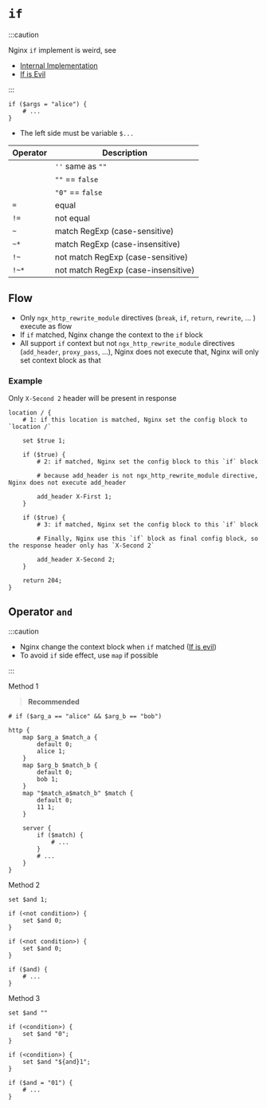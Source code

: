 # `if`

:::caution

Nginx `if` implement is weird, see

- [Internal Implementation](https://nginx.org/en/docs/http/ngx_http_rewrite_module.html#internals)
- [If is Evil](https://www.nginx.com/resources/wiki/start/topics/depth/ifisevil/)

:::

```nginx
if ($args = "alice") {
    # ...
}
```

- The left side must be variable `$...`

Operator | Description
-|-
|| `''` same as `""`
|| `""` == `false`
|| `"0"` == `false`
`=` | equal
`!=` | not equal
`~` | match RegExp (case-sensitive)
`~*` | match RegExp (case-insensitive)
`!~` | not match RegExp (case-sensitive)
`!~*` | not match RegExp (case-insensitive)

## Flow

- Only `ngx_http_rewrite_module` directives (`break`, `if`, `return`, `rewrite`, ... ) execute as flow
- If `if` matched, Nginx change the context to the `if` block
- All support `if` context but not `ngx_http_rewrite_module` directives (`add_header`, `proxy_pass`, ...), Nginx does not execute that, Nginx will only set context block as that

### Example

Only `X-Second 2` header will be present in response

```nginx
location / {
    # 1: if this location is matched, Nginx set the config block to `location /`

    set $true 1;

    if ($true) {
        # 2: if matched, Nginx set the config block to this `if` block

        # because add_header is not ngx_http_rewrite_module directive, Nginx does not execute add_header

        add_header X-First 1;
    }

    if ($true) {
        # 3: if matched, Nginx set the config block to this `if` block

        # Finally, Nginx use this `if` block as final config block, so the response header only has `X-Second 2`

        add_header X-Second 2;
    }

    return 204;
}
```

## Operator `and`

:::caution

- Nginx change the context block when `if` matched ([If is evil](https://www.nginx.com/resources/wiki/start/topics/depth/ifisevil/))
- To avoid `if` side effect, use `map` if possible

:::

Method 1

> **Recommended**

```nginx
# if ($arg_a == "alice" && $arg_b == "bob")

http {
    map $arg_a $match_a {
        default 0;
        alice 1;
    }
    map $arg_b $match_b {
        default 0;
        bob 1;
    }
    map "$match_a$match_b" $match {
        default 0;
        11 1;
    }

    server {
        if ($match) {
            # ...
        }
        # ...
    }
}
```

Method 2

```nginx
set $and 1;

if (<not condition>) {
    set $and 0;
}

if (<not condition>) {
    set $and 0;
}

if ($and) {
    # ...
}
```

Method 3

```nginx
set $and ""

if (<condition>) {
    set $and "0";
}

if (<condition>) {
    set $and "${and}1";
}

if ($and = "01") {
    # ...
}
```
